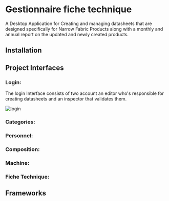 # Gestionnaire fiche technique
A Desktop Application for Creating and managing datasheets that are designed specifically for Narrow Fabric Products along with a monthly and annual report on the updated and newly created products.
## Installation

## Project Interfaces
### Login:
The login Interface consists of two account an editor who's responsible for creating datasheets and an inspector that validates them.

![login](https://user-images.githubusercontent.com/42416837/236646462-ebe6fc14-01bc-4f35-a8bc-884c2e8024a5.PNG)

### Categories:
### Personnel:
### Composition:
### Machine:
### Fiche Technique:

## Frameworks
